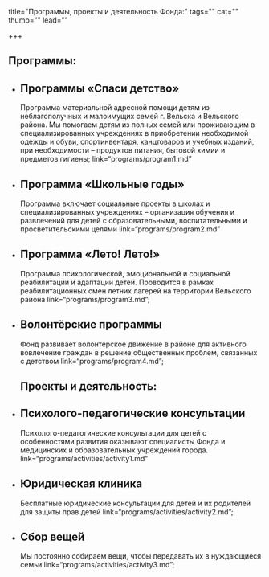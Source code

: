 title="Программы, проекты и деятельность Фонда:"
tags=""
cat=""
thumb=""
lead=""

+++

<h2>Программы:</h2> 
<ul>
<li><h2>Программы «Спаси детство»</h2></li> 
Программа материальной адресной помощи детям из неблагополучных и малоимущих семей г. Вельска и Вельского района. Мы помогаем детям из полных семей или проживающим в специализированных учреждениях в приобретении необходимой одежды и обуви, спортинвентаря, канцтоваров и учебных изданий, при необходимости – продуктов питания, бытовой химии и предметов гигиены;  link=“programs/program1.md”
<li><h2>Программа «Школьные годы»</h2></li> 
Программа включает социальные проекты в школах и специализированных учреждениях – организация обучения и развлечений для детей с образовательными, воспитательными и просветительскими целями link=“programs/program2.md”
<li><h2>Программа «Лето! Лето!»</h2></li>
Программа психологической, эмоциональной и социальной реабилитации и адаптации детей. Проводится в рамках реабилитационных смен летних лагерей на территории Вельского района link=“programs/program3.md”;
<li><h2>Волонтёрские программы</h2></li>
Фонд развивает волонтерское движение в районе для активного вовлечение граждан в решение общественных проблем, связанных с детством link=“programs/program4.md”;  
<h2>Проекты и деятельность:</h2> 
<li><h2>Психолого-педагогические консультации</h2></li>
Психолого-педагогические консультации для детей с особенностями развития оказывают специалисты Фонда и медицинских и образовательных учреждений города. link=“programs/activities/activity1.md”
<li><h2>Юридическая клиника</h2></li> 
Бесплатные юридические консультации для детей и их родителей для защиты прав детей link=“programs/activities/activity2.md”;
<li><h2>Сбор вещей</h2></li> 
Мы постоянно собираем вещи, чтобы передавать их в нуждающиеся семьи link=“programs/activities/activity3.md”;
</ul>
